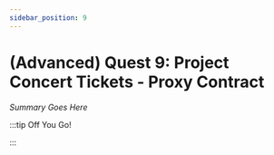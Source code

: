 ```yaml
---
sidebar_position: 9
---
```


# (Advanced) Quest 9: Project Concert Tickets - Proxy Contract

_Summary Goes Here_

:::tip Off You Go!

<QuestButton text="Happy Questing" link='' />

:::

